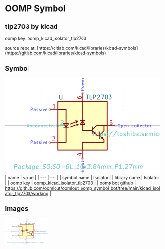 # OOMP Symbol  
## tlp2703  by kicad  
  
oomp key: oomp_kicad_isolator_tlp2703  
  
source repo at: [https://gitlab.com/kicad/libraries/kicad-symbols](https://gitlab.com/kicad/libraries/kicad-symbols)  
## Symbol  
  
[![working.png](working_600.png)](working.png)  
| name | value | 
| --- | --- | 
| symbol name | Isolator | 
| library name | Isolator | 
| oomp key | oomp_kicad_isolator_tlp2703 | 
| oomp bot github | https://github.com/oomlout/oomlout_oomp_symbol_bot/tree/main/kicad_isolator_tlp2703/working | 
## Images  
  
[![working.png](working_140.png)](working.png)  
